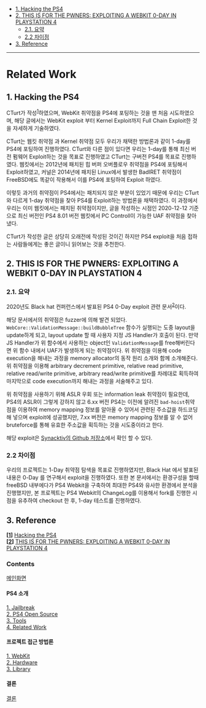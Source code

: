 - [1. Hacking the PS4](#1-hacking-the-ps4)
- [2. THIS IS FOR THE PWNERS: EXPLOITING A WEBKIT 0-DAY IN PLAYSTATION 4](#2-this-is-for-the-pwners-exploiting-a-webkit-0-day-in-playstation-4)
  - [2.1. 요약](#21-요약)
  - [2.2 차이점](#22-차이점)
- [3. Reference](#3-reference)



---

# Related Work <!-- omit in toc -->

## 1. Hacking the PS4

CTurt가 작성<sup id="head1">[1](#foot1)</sup>하였으며, WebKit 취약점을 PS4에 포팅하는 것을 맨 처음 시도하였으며, 해당 글에서는 WebKit exploit 부터 Kernel Exploit까지 Full Chain Exploit한 것을 자세하게 기술하였다. 

CTurt는 웹킷 취약점 과 Kernel 취약점 모두 우리가 채택한 방법론과 같이 1-day를 PS4에 포팅하여 진행하였다. CTurt와 다른 점이 있다면 우리는 1-day를 통해 최신 버전 펌웨어 Exploit하는 것을 목표로 진행하였고 CTurt는 구버전 PS4를 목표로 진행하였다. 웹킷에서는 2012년에 패치된 힙 버퍼 오버플로우 취약점을 PS4에 포팅해서 Exploit하였고, 커널은 2014년에 패치된 Linux에서 발생한 BadIRET 취약점이 FreeBSD에도 똑같이 작용해서 이를 PS4에 포팅하여 Exploit 하였다.

이렇듯 과거의 취약점이 PS4에서는 패치되지 않은 부분이 있었기 때문에 우리는 CTurt와 다르게 1-day 취약점을 찾아 PS4를 Exploit하는 방법론을 채택하였다. 이 과정에서 우리는 이미 웹킷에서는 패치된 취약점이지만, 글을 작성하는 시점인 2020-12-12 기준으로 최신 버전인 PS4 8.01 버전 웹킷에서 PC Controll이 가능한 UAF 취약점을 찾아냈다.

CTurt가 작성한 글은 상당히 오래전에 작성된 것이긴 하지만 PS4 exploit을 처음 접하는 사람들에게는 좋은 글이니 읽어보는 것을 추천한다.

## 2. THIS IS FOR THE PWNERS: EXPLOITING A WEBKIT 0-DAY IN PLAYSTATION 4

### 2.1. 요약

2020년도 Black hat 컨퍼런스에서 발표된 PS4 0-Day exploit 관련 문서<sup id="head2">[2](#foot2)</sup>이다. 

해당 문서에서의 취약점은 fuzzer에 의해 발견 되었다. `WebCore::ValidationMessage::buildBubbleTree` 함수가 실행되는 도중 layout을 update하게 되고, layout update 할 때 사용자 지정 JS Handler가 호출이 된다. 만약 JS Handler가 위 함수에서 사용하는 object인 `ValidationMessage`를 free해버린다면 위 함수 내에서 UAF가 발생하게 되는 취약점이다. 위 취약점을 이용해 code execution을 해내는 과정을 memory allocator의 동작 원리 소개와 함께 소개해준다. 위 취약점을 이용해 arbitrary decrement primitive, relative read primitive, relative read/write primitive, arbitrary read/write primitive를 차례대로 획득하여 마지막으로 code execution까지 해내는 과정을 서술해주고 있다.

위 취약점을 사용하기 위해 ASLR 우회 또는 information leak 취약점이 필요한데, PS4의 ASLR이 그렇게 강하지 않고 6.xx 버전 PS4는 이전에 알려진 `bad-hoist`취약점을 이용하여 memory mapping 정보를 알아올 수 있어서 관련된 주소값을 하드코딩 해 넣으며 exploit에 성공했지만, 7.xx 버전은 memory mapping 정보를 알 수 없어 bruteforce를 통해 유효한 주소값을 획득하는 것을 시도중이라고 한다.

해당 exploit은 [Synacktiv의 Github 저장소](https://github.com/synacktiv/PS4-webkit-exploit-6.XX)에서 확인 할 수 있다.

### 2.2 차이점
우리의 프로젝트는 1-Day 취약점 탐색을 목표로 진행하였지만, Black Hat 에서 발표된 내용은 0-Day 를 연구해서 exploit을 진행하였다. 또한 본 문서에서는 환경구성을 할때 freeBSD 내부에다가 PS4 Webkit을 구축하여 최대한 PS4와 유사한 환경에서 분석을 진행했지만, 본 프로젝트는 PS4 Webkit의 ChangeLog를 이용해서 fork를 진행한 시점을  유추하여 checkout 한 후, 1-day 테스트를 진행하였다.

## 3. Reference
<b id="foot1">[[1](#head1)]</b> [Hacking the PS4](https://cturt.github.io/ps4.html)<br>
<b id="foot2">[[2](#head2)]</b> [THIS IS FOR THE PWNERS: EXPLOITING A WEBKIT 0-DAY IN PLAYSTATION 4](https://www.synacktiv.com/publications/this-is-for-the-pwners-exploiting-a-webkit-0-day-in-playstation-4.html)<br>



### Contents <!-- omit in toc -->
[메인화면](https://github.com/Hacker-s-PlayStation/PlayStation4-Hacking-Guideline/blob/main/README.md)<br>

#### PS4 소개 <!-- omit in toc -->
[1. Jailbreak](https://github.com/Hacker-s-PlayStation/PlayStation4-Hacking-Guideline/blob/main/1_introduction/Jailbreak.md)<br>
[2. PS4 Open Source](https://github.com/Hacker-s-PlayStation/PlayStation4-Hacking-Guideline/blob/main/1_introduction/PS4_Open_Source.md)<br>
[3. Tools](https://github.com/Hacker-s-PlayStation/PlayStation4-Hacking-Guideline/blob/main/1_introduction/Tools.md)<br>
[4. Related Work](https://github.com/Hacker-s-PlayStation/PlayStation4-Hacking-Guideline/blob/main/1_introduction/Related_Work.md)<br>

#### 프로젝트 접근 방법론 <!-- omit in toc -->
[1. WebKit](https://github.com/Hacker-s-PlayStation/PlayStation4-Hacking-Guideline/blob/main/2_methodology/WebKit.md)<br>
[2. Hardware](https://github.com/Hacker-s-PlayStation/PlayStation4-Hacking-Guideline/blob/main/2_methodology/Hardware.md)<br>
[3. Library](https://github.com/Hacker-s-PlayStation/PlayStation4-Hacking-Guideline/blob/main/2_methodology/Library.md)<br>

#### 결론 <!-- omit in toc -->
[결론](https://github.com/Hacker-s-PlayStation/PlayStation4-Hacking-Guideline/blob/main/3_conclusion/Conclusion.md)
